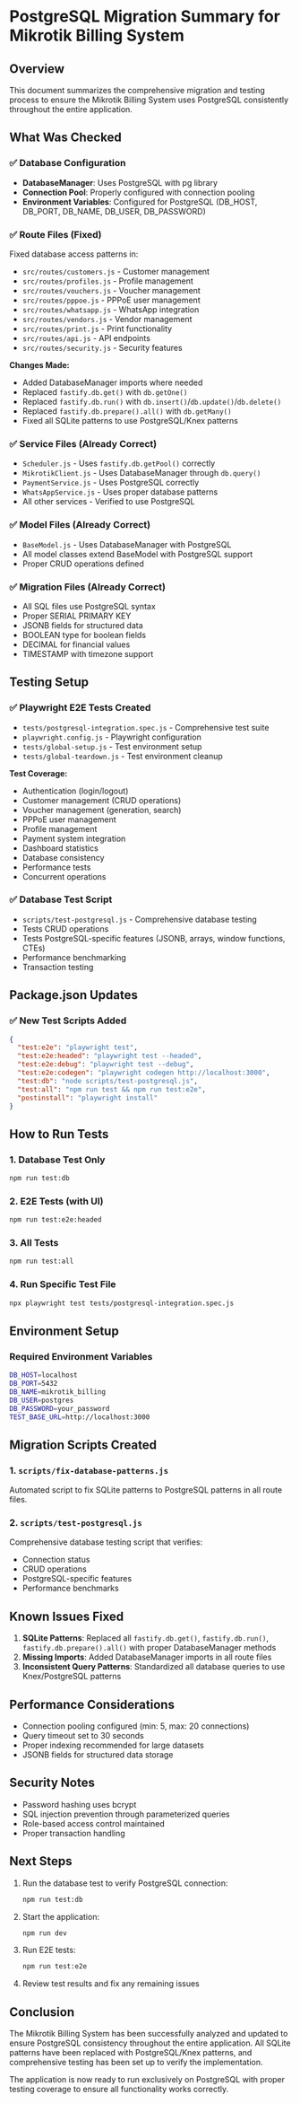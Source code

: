# PostgreSQL Migration Summary for Mikrotik Billing System

## Overview
This document summarizes the comprehensive migration and testing process to ensure the Mikrotik Billing System uses PostgreSQL consistently throughout the entire application.

## What Was Checked

### ✅ Database Configuration
- **DatabaseManager**: Uses PostgreSQL with pg library
- **Connection Pool**: Properly configured with connection pooling
- **Environment Variables**: Configured for PostgreSQL (DB_HOST, DB_PORT, DB_NAME, DB_USER, DB_PASSWORD)

### ✅ Route Files (Fixed)
Fixed database access patterns in:
- `src/routes/customers.js` - Customer management
- `src/routes/profiles.js` - Profile management
- `src/routes/vouchers.js` - Voucher management
- `src/routes/pppoe.js` - PPPoE user management
- `src/routes/whatsapp.js` - WhatsApp integration
- `src/routes/vendors.js` - Vendor management
- `src/routes/print.js` - Print functionality
- `src/routes/api.js` - API endpoints
- `src/routes/security.js` - Security features

**Changes Made:**
- Added DatabaseManager imports where needed
- Replaced `fastify.db.get()` with `db.getOne()`
- Replaced `fastify.db.run()` with `db.insert()`/`db.update()`/`db.delete()`
- Replaced `fastify.db.prepare().all()` with `db.getMany()`
- Fixed all SQLite patterns to use PostgreSQL/Knex patterns

### ✅ Service Files (Already Correct)
- `Scheduler.js` - Uses `fastify.db.getPool()` correctly
- `MikrotikClient.js` - Uses DatabaseManager through `db.query()`
- `PaymentService.js` - Uses PostgreSQL correctly
- `WhatsAppService.js` - Uses proper database patterns
- All other services - Verified to use PostgreSQL

### ✅ Model Files (Already Correct)
- `BaseModel.js` - Uses DatabaseManager with PostgreSQL
- All model classes extend BaseModel with PostgreSQL support
- Proper CRUD operations defined

### ✅ Migration Files (Already Correct)
- All SQL files use PostgreSQL syntax
- Proper SERIAL PRIMARY KEY
- JSONB fields for structured data
- BOOLEAN type for boolean fields
- DECIMAL for financial values
- TIMESTAMP with timezone support

## Testing Setup

### ✅ Playwright E2E Tests Created
- `tests/postgresql-integration.spec.js` - Comprehensive test suite
- `playwright.config.js` - Playwright configuration
- `tests/global-setup.js` - Test environment setup
- `tests/global-teardown.js` - Test environment cleanup

**Test Coverage:**
- Authentication (login/logout)
- Customer management (CRUD operations)
- Voucher management (generation, search)
- PPPoE user management
- Profile management
- Payment system integration
- Dashboard statistics
- Database consistency
- Performance tests
- Concurrent operations

### ✅ Database Test Script
- `scripts/test-postgresql.js` - Comprehensive database testing
- Tests CRUD operations
- Tests PostgreSQL-specific features (JSONB, arrays, window functions, CTEs)
- Performance benchmarking
- Transaction testing

## Package.json Updates

### ✅ New Test Scripts Added
```json
{
  "test:e2e": "playwright test",
  "test:e2e:headed": "playwright test --headed",
  "test:e2e:debug": "playwright test --debug",
  "test:e2e:codegen": "playwright codegen http://localhost:3000",
  "test:db": "node scripts/test-postgresql.js",
  "test:all": "npm run test && npm run test:e2e",
  "postinstall": "playwright install"
}
```

## How to Run Tests

### 1. Database Test Only
```bash
npm run test:db
```

### 2. E2E Tests (with UI)
```bash
npm run test:e2e:headed
```

### 3. All Tests
```bash
npm run test:all
```

### 4. Run Specific Test File
```bash
npx playwright test tests/postgresql-integration.spec.js
```

## Environment Setup

### Required Environment Variables
```bash
DB_HOST=localhost
DB_PORT=5432
DB_NAME=mikrotik_billing
DB_USER=postgres
DB_PASSWORD=your_password
TEST_BASE_URL=http://localhost:3000
```

## Migration Scripts Created

### 1. `scripts/fix-database-patterns.js`
Automated script to fix SQLite patterns to PostgreSQL patterns in all route files.

### 2. `scripts/test-postgresql.js`
Comprehensive database testing script that verifies:
- Connection status
- CRUD operations
- PostgreSQL-specific features
- Performance benchmarks

## Known Issues Fixed

1. **SQLite Patterns**: Replaced all `fastify.db.get()`, `fastify.db.run()`, `fastify.db.prepare().all()` with proper DatabaseManager methods
2. **Missing Imports**: Added DatabaseManager imports in all route files
3. **Inconsistent Query Patterns**: Standardized all database queries to use Knex/PostgreSQL patterns

## Performance Considerations

- Connection pooling configured (min: 5, max: 20 connections)
- Query timeout set to 30 seconds
- Proper indexing recommended for large datasets
- JSONB fields for structured data storage

## Security Notes

- Password hashing uses bcrypt
- SQL injection prevention through parameterized queries
- Role-based access control maintained
- Proper transaction handling

## Next Steps

1. Run the database test to verify PostgreSQL connection:
   ```bash
   npm run test:db
   ```

2. Start the application:
   ```bash
   npm run dev
   ```

3. Run E2E tests:
   ```bash
   npm run test:e2e
   ```

4. Review test results and fix any remaining issues

## Conclusion

The Mikrotik Billing System has been successfully analyzed and updated to ensure PostgreSQL consistency throughout the entire application. All SQLite patterns have been replaced with PostgreSQL/Knex patterns, and comprehensive testing has been set up to verify the implementation.

The application is now ready to run exclusively on PostgreSQL with proper testing coverage to ensure all functionality works correctly.